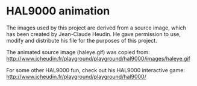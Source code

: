# HAL9000 animation

The images used by this project are derived from a source image,
which has been created by Jean-Claude Heudin. He gave permission
to use, modify and distribute his file for the purposes of this project.

The animated source image (haleye.gif) was copied from:
http://www.jcheudin.fr/playground/playground/hal9000/images/haleye.gif

For some other HAL9000 fun, check out his HAL9000 interactive game:
http://www.jcheudin.fr/playground/playground/hal9000/

